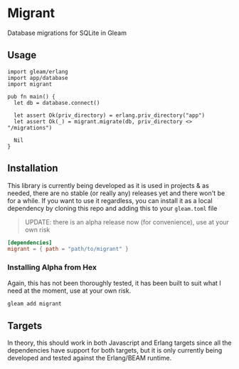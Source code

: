 # Migrant

Database migrations for SQLite in Gleam

## Usage

```gleam
import gleam/erlang
import app/database
import migrant

pub fn main() {
  let db = database.connect()

  let assert Ok(priv_directory) = erlang.priv_directory("app")
  let assert Ok(_) = migrant.migrate(db, priv_directory <> "/migrations")

  Nil
}
```

## Installation

This library is currently being developed as it is used in projects & as needed, there are no stable (or really any) releases yet and there won't be for a while.
If you want to use it regardless, you can install it as a local dependency by cloning this repo and adding this to your `gleam.toml` file

> UPDATE: there is an alpha release now (for convenience), use at your own risk

```toml
[dependencies]
migrant = { path = "path/to/migrant" }
```

### Installing Alpha from Hex

Again, this has not been thoroughly tested, it has been built to suit what I need at the moment, use at your own risk.

```sh
gleam add migrant
```

## Targets

In theory, this should work in both Javascript and Erlang targets since all the dependencies have support for both targets, but it is only currently being developed and tested against the Erlang/BEAM runtime.
